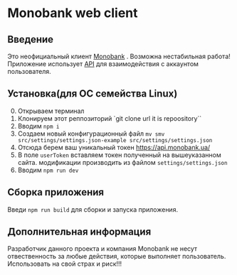 # Monobank web client

## Введение
Это неофициальный клиент [Monobank](https://monobank.ua/) . 
Возможна нестабильная работа!
Приложение использует [API](https://api.monobank.ua/docs/) для взаимодействия с аккаунтом пользователя.

## Установка(для ОС семейства Linux)
0. Открываем терминал
1. Клонируем этот реппозиторий `git clone url it is repoository``
2. Вводим `npm i`
3. Создаем новый конфигурационный файл `mv smv src/settings/settings.json-example src/settings/settings.json` 
4. Отсюда берем ваш уникальный токен https://api.monobank.ua/
5. В поле `userToken`  вставляем токен полученный на вышеуказанном сайта. модификации производить из файлом `settings/settings.json` 
6. Вводим `npm run dev`

## Сборка приложения
Введи `npm run build` для сборки и запуска приложения.

## Дополнительная информация
Разработчик данного проекта и компания Monobank не несут отвественность за любые действия, которые выполняет пользователь.
Использовать на свой страх и риск!!!

